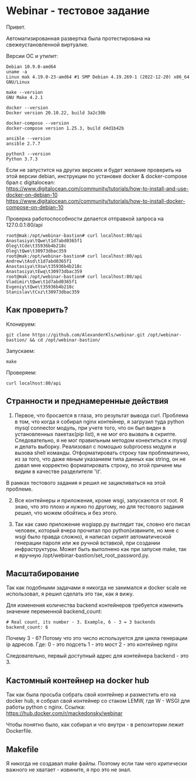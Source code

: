 # Webinar - тестовое задание

Привет. 

Автоматизированная развертка была протестирована на свежеустановленной виртуалке. 

Версии ОС и утилит:
```
Debian 10.9.0-amd64
uname -a
Linux mak 4.19.0-23-amd64 #1 SMP Debian 4.19.269-1 (2022-12-20) x86_64 GNU/Linux

make --version
GNU Make 4.2.1

docker --version
Docker version 20.10.22, build 3a2c30b

docker-compose --version
docker-compose version 1.25.3, build d4d1b42b

ansible --version
ansible 2.7.7

python3 --version
Python 3.7.3
```
Если не запустится на других версиях и будет желание проверить на этой версии debian, инструкции по установке docker & docker-compose брал с digitalocean:
https://www.digitalocean.com/community/tutorials/how-to-install-and-use-docker-on-debian-10
https://www.digitalocean.com/community/tutorials/how-to-install-docker-compose-on-debian-10

Проверка работоспособности делается отправкой запроса на 127.0.0.1:80/api
```
root@mak:/opt/webinar-bastion# curl localhost:80/api
Anastasiya\tQwe\t1d7abd0365f1
Oleg\tCde\t35936b4b218c
Oleg\tQwe\t30973dbac359
root@mak:/opt/webinar-bastion# curl localhost:80/api
Andrew\tAsd\t1d7abd0365f1
Anastasiya\tXsw\t35936b4b218c
Anastasiya\tEwq\t30973dbac359
root@mak:/opt/webinar-bastion# curl localhost:80/api
Vladimir\tQwe\t1d7abd0365f1
Evgeniy\tQwe\t35936b4b218c
Stanislav\tCxz\t30973dbac359
```

## Как проверить?

Клонируем:
```
git clone https://github.com/AlexanderKls/webinar.git /opt/webinar-bastion/ && cd /opt/webinar-bastion/
```

Запускаем:
```
make
```
Проверяем:
```
curl localhost:80/api
```
## Странности и преднамеренные действия

1. Первое, что бросается в глаза, это результат вывода curl. Проблема в том, что когда я собирал nginx контейнер, я загрузил туда python mysql connector модуль,
при учете того, что он был виден в установленных пакетах(pip list), я не мог его вызвать в скрипте. Следовательно, я не мог правильным методом конектиться к mysql и делать выборку. Реализовал с помощью subprocess модуля и вызова shell команды. Отформатировать строку там проблематично, из за того, что даже явным указанием типа данных как string, он не давал мне корректно форматировать строку, по этой причине мы видим в качестве разделителя '\t'. 

В рамках тестового задания я решил не зацикливаться на этой проблеме.

2. Все контейнеры и приложения, кроме wsgi, запускаются от root. Я знаю, что это плохо и нужно по другому, но для тестового задания решил, что можем обойтись и без этого.

3. Так как само приложение wsgiapp.py выглядит так, словно его писал человек, который вчера прочитал про python(извините, но мне с wsgi было правда сложно), я написал скрипт автоматической генерации пароля или же ручной вставкой, при создании инфраструктуры. Может быть выполнено как при запуске make, так и вручную /opt/webinar-bastion/set_root_password.py. 

## Масштабирование

Так как подобными задачами я никогда не занимался и docker scale не использовал, я решил сделать это так, как я вижу. 

Для изменения количества backend контейнеров требуется изменить значение переменной backend_count:
```
# Real count, its number - 3. Example, 6 - 3 = 3 backends
backend_count: 6
```
Почему 3 - 6? Потому что это число используется для цикла генерации ip адресов. Где:
0 - это подсеть
1 - это мост
2 - это контейнер nginx

Следовательно, первый доступный адрес для контейнера backend - это 3.

## Кастомный контейнер на docker hub

Так как была просьба собрать свой контейнер и разместить его на docker hub, я собрал свой контейнер со стаком LEMW, где W - WSGI для работы python с nginx. 
Ссылка: https://hub.docker.com/r/mackedonsky/webinar

Чтобы понятно было, как собирал и что внутри - в репозитории лежит Dockerfile.

## Makefile

Я никогда не создавал make файлы. Поэтому если там чего критически важного не хватает - извините, я про это не знал. 
